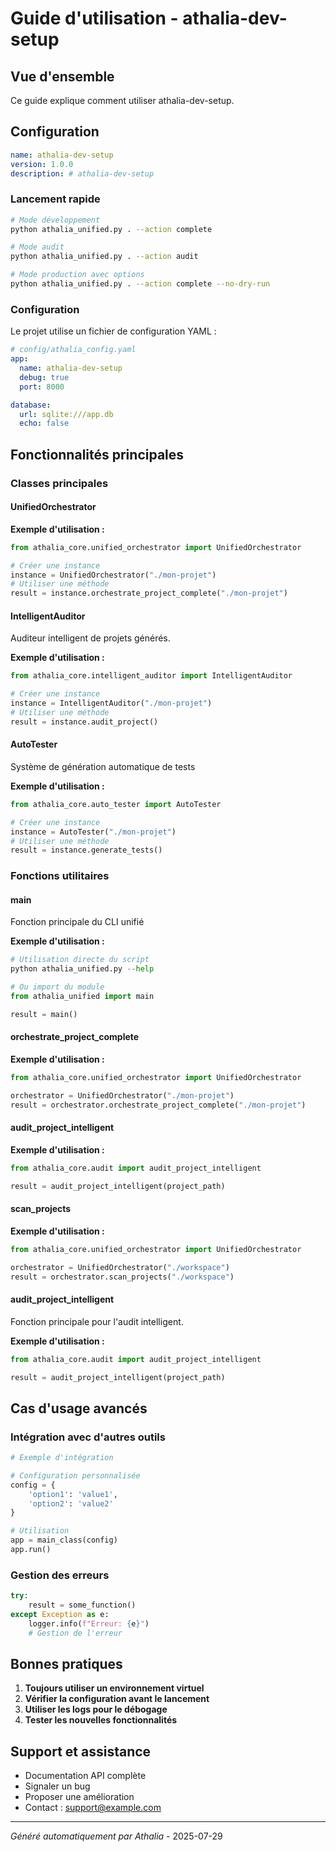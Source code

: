 # Guide d'utilisation - athalia-dev-setup

## Vue d'ensemble

Ce guide explique comment utiliser athalia-dev-setup.

## Configuration

```yaml
name: athalia-dev-setup
version: 1.0.0
description: # athalia-dev-setup
```

### Lancement rapide

```bash
# Mode développement
python athalia_unified.py . --action complete

# Mode audit
python athalia_unified.py . --action audit

# Mode production avec options
python athalia_unified.py . --action complete --no-dry-run
```

### Configuration

Le projet utilise un fichier de configuration YAML :

```yaml
# config/athalia_config.yaml
app:
  name: athalia-dev-setup
  debug: true
  port: 8000

database:
  url: sqlite:///app.db
  echo: false
```

## Fonctionnalités principales

### Classes principales

#### UnifiedOrchestrator

**Exemple d'utilisation :**

```python
from athalia_core.unified_orchestrator import UnifiedOrchestrator

# Créer une instance
instance = UnifiedOrchestrator("./mon-projet")
# Utiliser une méthode
result = instance.orchestrate_project_complete("./mon-projet")
```

#### IntelligentAuditor

Auditeur intelligent de projets générés.

**Exemple d'utilisation :**

```python
from athalia_core.intelligent_auditor import IntelligentAuditor

# Créer une instance
instance = IntelligentAuditor("./mon-projet")
# Utiliser une méthode
result = instance.audit_project()
```

#### AutoTester

Système de génération automatique de tests

**Exemple d'utilisation :**

```python
from athalia_core.auto_tester import AutoTester

# Créer une instance
instance = AutoTester("./mon-projet")
# Utiliser une méthode
result = instance.generate_tests()
```

### Fonctions utilitaires

#### main

Fonction principale du CLI unifié

**Exemple d'utilisation :**

```python
# Utilisation directe du script
python athalia_unified.py --help

# Ou import du module
from athalia_unified import main

result = main()
```

#### orchestrate_project_complete

**Exemple d'utilisation :**

```python
from athalia_core.unified_orchestrator import UnifiedOrchestrator

orchestrator = UnifiedOrchestrator("./mon-projet")
result = orchestrator.orchestrate_project_complete("./mon-projet")
```

#### audit_project_intelligent

**Exemple d'utilisation :**

```python
from athalia_core.audit import audit_project_intelligent

result = audit_project_intelligent(project_path)
```

#### scan_projects

**Exemple d'utilisation :**

```python
from athalia_core.unified_orchestrator import UnifiedOrchestrator

orchestrator = UnifiedOrchestrator("./workspace")
result = orchestrator.scan_projects("./workspace")
```

#### audit_project_intelligent

Fonction principale pour l'audit intelligent.

**Exemple d'utilisation :**

```python
from athalia_core.audit import audit_project_intelligent

result = audit_project_intelligent(project_path)
```


## Cas d'usage avancés

### Intégration avec d'autres outils

```python
# Exemple d'intégration

# Configuration personnalisée
config = {
    'option1': 'value1',
    'option2': 'value2'
}

# Utilisation
app = main_class(config)
app.run()
```

### Gestion des erreurs

```python
try:
    result = some_function()
except Exception as e:
    logger.info(f"Erreur: {e}")
    # Gestion de l'erreur
```

## Bonnes pratiques

1. **Toujours utiliser un environnement virtuel**
2. **Vérifier la configuration avant le lancement**
3. **Utiliser les logs pour le débogage**
4. **Tester les nouvelles fonctionnalités**

## Support et assistance

- Documentation API complète
- Signaler un bug
- Proposer une amélioration
- Contact : support@example.com

---
*Généré automatiquement par Athalia* - 2025-07-29
